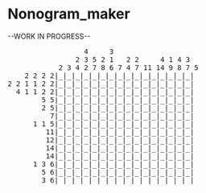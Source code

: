 # Nonogram_maker
--WORK IN PROGRESS--

<pre>
                  4     3                  
                2 3 5 2 1   2 2     4 1 4 3
            2 3 4 2 7 8 6 7 4 7 11 14 9 8 7 5
    2 2 2 2|_|_|_|_|_|_|_|_|_|_|_|_|_|_|_|_|
2 2 1 1 2 2|_|_|_|_|_|_|_|_|_|_|_|_|_|_|_|_|
  4 1 1 2 2|_|_|_|_|_|_|_|_|_|_|_|_|_|_|_|_|
        5 5|_|_|_|_|_|_|_|_|_|_|_|_|_|_|_|_|
        2 5|_|_|_|_|_|_|_|_|_|_|_|_|_|_|_|_|
          7|_|_|_|_|_|_|_|_|_|_|_|_|_|_|_|_|
      1 1 5|_|_|_|_|_|_|_|_|_|_|_|_|_|_|_|_|
         11|_|_|_|_|_|_|_|_|_|_|_|_|_|_|_|_|
         12|_|_|_|_|_|_|_|_|_|_|_|_|_|_|_|_|
         14|_|_|_|_|_|_|_|_|_|_|_|_|_|_|_|_|
         14|_|_|_|_|_|_|_|_|_|_|_|_|_|_|_|_|
      1 3 6|_|_|_|_|_|_|_|_|_|_|_|_|_|_|_|_|
        5 6|_|_|_|_|_|_|_|_|_|_|_|_|_|_|_|_|
        3 6|_|_|_|_|_|_|_|_|_|_|_|_|_|_|_|_|      
</pre>

